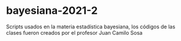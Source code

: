 # bayesiana-2021-2
Scripts usados en la materia estadística bayesiana, los códigos de las clases fueron creados por el profesor Juan Camilo Sosa

